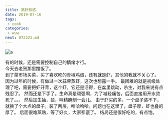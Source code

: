 ```yaml
---
title: 蒸虾有感
date: 2019-07-16
tags:
 - cook
categories:
 - wuw
next: 072221.md 
---
```


![a](https://cdn.jsdelivr.net/gh/qbmzc/images/2021/202111230941307.png)

<!-- more -->

有的时候，还是需要控制自己的情绪才行。  
今天去老贺那里蹭饭了。  
到了菜市场买菜，买了喜欢吃的青椒鸡蛋，还有就是虾，其他的我就不关心了。
因为过年的时候，有做过一次蒜蓉蒸虾，这次也想露一手。
最困难的就是初级处理了吧，需要把虾开背，这个虾，它还是活得，在盆里跳动，杀生，对我来说有点残忍了。
然而还是下手了。生命真是顽强啊，为了减轻痛苦，后面直接用开水烫死了。。。
然后加生抽，盐，味精腌制一会儿。
由于虾买的多，一个盘子装不下，就换了个大点的盘子，装了两层，哈哈哈哈。问题也在这里了，盘子厚，虾也叠的厚了。
后面很难蒸熟，等了好久，大家都饿了。
结局还是很好吃的，有点饱。
